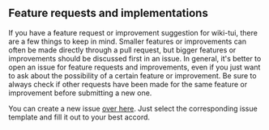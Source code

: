 ## Feature requests and implementations

If you have a feature request or improvement suggestion for wiki-tui, there are a few things to keep
in mind. Smaller features or improvements can often be made directly through a pull request, but
bigger features or improvements should be discussed first in an issue. In general, it's better to
open an issue for feature requests and improvements, even if you just want to ask about the
possibility of a certain feature or improvement. Be sure to always check if other requests have been
made for the same feature or improvement before submitting a new one.

You can create a new issue [over here](https://github.com/Builditluc/wiki-tui/issues/new/choose).
Just select the corresponding issue template and fill it out to your best accord.

